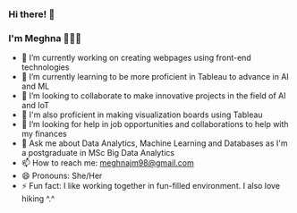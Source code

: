 ### Hi there! 👋
### I'm Meghna 💁🏻‍♀️

<!--
**MeghnaJM/MeghnaJM** is a ✨ _special_ ✨ repository because its `README.md` (this file) appears on your GitHub profile.

Here are some ideas to get you started:

-->

- 🔭 I’m currently working on creating webpages using front-end technologies
- 🌱 I’m currently learning to be more proficient in Tableau to advance in AI and ML
- 👯 I’m looking to collaborate to make innovative projects in the field of AI and IoT
- 💪 I'm also proficient in making visualization boards using Tableau
- 🤔 I’m looking for help in job opportunities and collaborations to help with my finances
- 💬 Ask me about Data Analytics, Machine Learning and Databases as I'm a postgraduate in MSc Big Data Analytics
- 📫 How to reach me: meghnajm98@gmail.com
- 😄 Pronouns: She/Her
- ⚡ Fun fact: I like working together in fun-filled environment. I also love hiking ^.^

